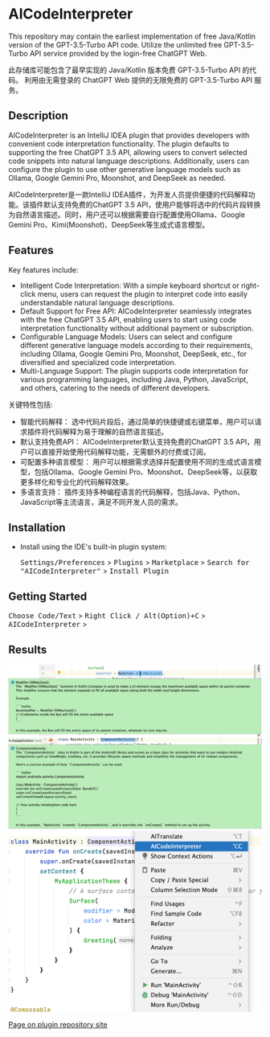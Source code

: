 # AICodeInterpreter
This repository may contain the earliest implementation of free Java/Kotlin version of the GPT-3.5-Turbo API code.
Utilize the unlimited free GPT-3.5-Turbo API service provided by the login-free ChatGPT Web.

此存储库可能包含了最早实现的 Java/Kotlin 版本免费 GPT-3.5-Turbo API 的代码。
利用由无需登录的 ChatGPT Web 提供的无限免费的 GPT-3.5-Turbo API 服务。
<!-- Plugin description -->
## Description
AICodeInterpreter is an IntelliJ IDEA plugin that provides developers with convenient code interpretation functionality. The plugin defaults to supporting the free ChatGPT 3.5 API, allowing users to convert selected code snippets into natural language descriptions. Additionally, users can configure the plugin to use other generative language models such as Ollama, Google Gemini Pro, Moonshot, and DeepSeek as needed.

AICodeInterpreter是一款IntelliJ IDEA插件，为开发人员提供便捷的代码解释功能。该插件默认支持免费的ChatGPT 3.5 API，使用户能够将选中的代码片段转换为自然语言描述。同时，用户还可以根据需要自行配置使用Ollama、Google Gemini Pro、Kimi(Moonshot)、DeepSeek等生成式语言模型。

## Features
Key features include:

- Intelligent Code Interpretation: With a simple keyboard shortcut or right-click menu, users can request the plugin to interpret code into easily understandable natural language descriptions.
- Default Support for Free API: AICodeInterpreter seamlessly integrates with the free ChatGPT 3.5 API, enabling users to start using code interpretation functionality without additional payment or subscription.
- Configurable Language Models: Users can select and configure different generative language models according to their requirements, including Ollama, Google Gemini Pro, Moonshot, DeepSeek, etc., for diversified and specialized code interpretation.
- Multi-Language Support: The plugin supports code interpretation for various programming languages, including Java, Python, JavaScript, and others, catering to the needs of different developers.

关键特性包括:
- 智能代码解释： 选中代码片段后，通过简单的快捷键或右键菜单，用户可以请求插件将代码解释为易于理解的自然语言描述。
- 默认支持免费API： AICodeInterpreter默认支持免费的ChatGPT 3.5 API，用户可以直接开始使用代码解释功能，无需额外的付费或订阅。
- 可配置多种语言模型： 用户可以根据需求选择并配置使用不同的生成式语言模型，包括Ollama、Google Gemini Pro、Moonshot、DeepSeek等，以获取更多样化和专业化的代码解释效果。
- 多语言支持： 插件支持多种编程语言的代码解释，包括Java、Python、JavaScript等主流语言，满足不同开发人员的需求。

## Installation

- Install using the IDE's built-in plugin system:

  <kbd>Settings/Preferences</kbd> > <kbd>Plugins</kbd> > <kbd>Marketplace</kbd> > <kbd>Search for "AICodeInterpreter"</kbd> >
  <kbd>Install Plugin</kbd>

## Getting Started

<kbd>Choose Code/Text</kbd> > <kbd>Right Click / Alt(Option)+C</kbd> > <kbd>AICodeInterpreter</kbd> >

## Results
![1.png](image/4.png)
![2.png](image/5.png)
![3.png](image/6.png)

<!-- Plugin description end -->
[Page on plugin repository site](https://plugins.jetbrains.com/plugin/24011-aicodeinterpreter)
